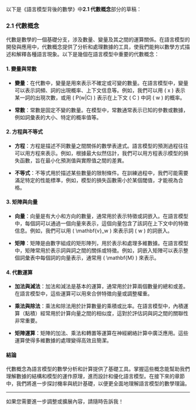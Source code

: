 以下是《語言模型背後的數學》中**2.1 代數概念**部分的草稿：

### 2.1 代數概念

代數是數學的一個基礎分支，涉及數量、變量及其之間的運算關係。在語言模型的開發與應用中，代數概念提供了分析和處理數據的工具，使我們能夠以數學方式描述和解釋各種語言現象。以下是幾個在語言模型中重要的代數概念：

#### 1. 變量與常數

- **變量**：在代數中，變量是用來表示不確定或可變的數量。在語言模型中，變量可以表示詞頻、詞的出現概率、上下文信息等。例如，我們可以用 \( x \) 表示某一詞的出現次數，或用 \( P(w|C) \) 表示在上下文 \( C \) 中詞 \( w \) 的概率。

- **常數**：常數是固定不變的數量。在模型中，常數通常表示已知的參數或數據，例如詞彙表的大小、特定的概率值等。

#### 2. 方程與不等式

- **方程**：方程是描述不同數量之間關係的數學表達式。語言模型的預測過程往往可以用方程來表示。例如，根據最大似然估計，我們可以用方程表示模型的損失函數，旨在最小化預測值與實際值之間的差異。

- **不等式**：不等式用於描述某些數量的限制條件。在訓練過程中，我們可能需要滿足特定的性能標準，例如，模型的損失函數需小於某個閾值，才能視為合格。

#### 3. 矩陣與向量

- **向量**：向量是有大小和方向的數量，通常用於表示特徵或詞嵌入。在語言模型中，每個詞可以通過一個向量來表示，這個向量包含了該詞在上下文中的特徵信息。例如，我們可以用 \( \mathbf{v}_w \) 來表示詞 \( w \) 的詞嵌入。

- **矩陣**：矩陣是由數字組成的矩形陣列，用於表示和處理多維數據。在語言模型中，矩陣常用於表示詞與詞之間的關係或特徵。例如，詞嵌入矩陣可以表示整個詞彙表中每個詞的向量表示，通常用 \( \mathbf{M} \) 來表示。

#### 4. 代數運算

- **加法與減法**：加法和減法是基本的運算，通常用於計算兩個數量的總和或差。在語言模型中，這些運算可以用來合併特徵向量或調整權重。

- **乘法與除法**：乘法和除法用於計算數量的乘積或比率。在語言模型中，內積運算（點積）經常用於計算向量之間的相似度，這對於評估詞與詞之間的關聯性非常重要。

- **矩陣運算**：矩陣的加法、乘法和轉置等運算在神經網絡計算中廣泛應用。這些運算使得多維數據的處理變得高效且簡潔。

#### 結論

代數概念為語言模型的數學分析和計算提供了基礎工具。掌握這些概念能幫助我們理解數據的結構和模型的運作原理，進而設計和優化語言模型。在接下來的章節中，我們將進一步探討機率與統計基礎，以便更全面地理解語言模型的數學理論。

---

如果您需要進一步調整或擴展內容，請隨時告訴我！